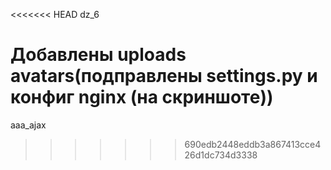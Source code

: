 <<<<<<< HEAD
dz_6

Добавлены uploads avatars(подправлены settings.py и конфиг nginx (на скриншоте))
=======
aaa_ajax
>>>>>>> 690edb2448eddb3a867413cce426d1dc734d3338